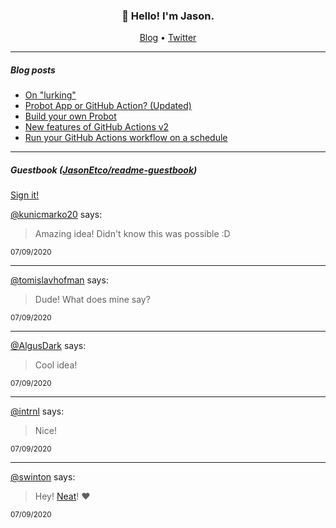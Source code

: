 <h3 align="center">👋 Hello! I'm Jason.</h3>

<p align="center">
  <a href="https://jasonet.co">Blog</a> •
  <a href="https://twitter.com/JasonEtco">Twitter</a>
</p>

---

##### Blog posts

<!--START_SECTION:posts-->
* [On &quot;lurking&quot;](https:&#x2F;&#x2F;jasonet.co&#x2F;posts&#x2F;on-lurking&#x2F;)
* [Probot App or GitHub Action? (Updated)](https:&#x2F;&#x2F;jasonet.co&#x2F;posts&#x2F;probot-app-or-github-action-v2&#x2F;)
* [Build your own Probot](https:&#x2F;&#x2F;jasonet.co&#x2F;posts&#x2F;build-your-own-probot&#x2F;)
* [New features of GitHub Actions v2](https:&#x2F;&#x2F;jasonet.co&#x2F;posts&#x2F;new-features-of-github-actions&#x2F;)
* [Run your GitHub Actions workflow on a schedule](https:&#x2F;&#x2F;jasonet.co&#x2F;posts&#x2F;scheduled-actions&#x2F;)
<!--END_SECTION:posts-->

---

##### Guestbook ([JasonEtco/readme-guestbook](https://github.com/JasonEtco/readme-guestbook))

<a href="https://readme-guestbook.now.sh">Sign it!</a>

<!--START_SECTION:guestbook-->
[@kunicmarko20](https://github.com/kunicmarko20) says:

> Amazing idea! Didn't know this was possible :D 

<sup>07/09/2020</sup>


---

[@tomislavhofman](https://github.com/tomislavhofman) says:

> Dude! What does mine say?

<sup>07/09/2020</sup>


---

[@AlgusDark](https://github.com/AlgusDark) says:

> Cool idea!

<sup>07/09/2020</sup>


---

[@intrnl](https://github.com/intrnl) says:

> Nice!

<sup>07/09/2020</sup>


---

[@swinton](https://github.com/swinton) says:

> Hey! [Neat](https://youtu.be/dQw4w9WgXcQ)! ❤️

<sup>07/09/2020</sup>

<!--END_SECTION:guestbook-->
<!--GUESTBOOK_LIST [{"name":"kunicmarko20","message":"Amazing idea! Didn't know this was possible :D ","date":"07/09/2020"},{"name":"tomislavhofman","message":"Dude! What does mine say?","date":"07/09/2020"},{"name":"AlgusDark","message":"Cool idea!","date":"07/09/2020"},{"name":"intrnl","message":"Nice!","date":"07/09/2020"},{"name":"swinton","message":"Hey! [Neat](https://youtu.be/dQw4w9WgXcQ)! ❤️","date":"07/09/2020"}]-->
